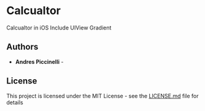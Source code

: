 # Calcualtor

Calcualtor in iOS
Include UIView Gradient


## Authors

* **Andres Piccinelli** - 


## License

This project is licensed under the MIT License - see the [LICENSE.md](LICENSE.md) file for details
